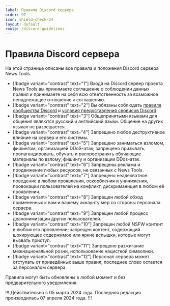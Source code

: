 ```yaml
---
label: Правила Discord сервера
order: 97
icon: shield-check-24
layout: default
route: /discord-guidelines
---
```

# Правила Discord сервера

На этой странице описаны все правила и положения Discord сервера News Tools.

- [!badge variant="contrast" text="1"] Входя на Discord сервер проекта News Tools вы принимаете соглашение о соблюдении данных правил и принимаете на себя всю ответственность за возможное ненадлежащее отношение к соглашению.
- [!badge variant="contrast" text="2"] Вы обязаны соблюдать [правила сообщества Discord](https://discord.com/guidelines) и [условия предоставления сервисов Discord](https://discord.com/terms).
- [!badge variant="contrast" text="3"] Общепринятыми языками для общения являются русский и английский языки. Общение на других языках не разрешается.
- [!badge variant="contrast" text="4"] Запрещено любое деструктивное влияние на сервер и его системы.
- [!badge variant="contrast" text="5"] Запрещено заниматься взломом, фишингом, организацией DDoS-атак; запрещено призывать, пропагандировать, обучать и распространять обучающие материалы по взлому, фишингу и организации DDos-атак.
- [!badge variant="contrast" text="6"] Запрещены реклама и продвижение любых ресурсов, не связанных с News Tools.
- [!badge variant="contrast" text="7"] Запрещено неадекватное поведение в любом проявлении, оскорбления и уничижения, провокации пользователей на конфликт, дискриманиция в любом её проявлении.
- [!badge variant="contrast" text="8"] Запрещен любой обход примененных к вам и вашему аккаунту мер со стороны персонала сервера.
- [!badge variant="contrast" text="9"] Запрещен любой процесс деанонимизации других пользователей.
- [!badge variant="contrast" text="10"] Запрещен любой NSFW контент в любом его проявлении; запрещен контент, содержащий шокирующее содержимое или яркие вспышки, которые могут вызвать приступ.
- [!badge variant="contrast" text="11"] Запрещено разжигание межнациональной розни, использование нацисткой символики.
- [!badge variant="contrast" text="12"] Персонал сервера может отступать от приведённых выше правил; последнее слово остается за персоналом сервера.

Правила могут быть обновлены в любой момент и без предварительного уведомления.

!!!
Действительно с 05 марта 2024 года.
Последняя редакция производилась 07 апреля 2024 года. 
!!!
